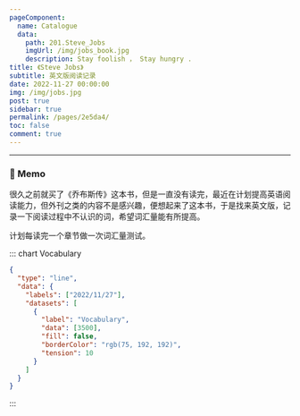 ```yaml
---
pageComponent: 
  name: Catalogue
  data: 
    path: 201.Steve_Jobs
    imgUrl: /img/jobs_book.jpg
    description: Stay foolish ， Stay hungry . 
title: 《Steve Jobs》
subtitle: 英文版阅读记录
date: 2022-11-27 00:00:00
img: /img/jobs.jpg
post: true
sidebar: true
permalink: /pages/2e5da4/
toc: false
comment: true
---
```


<hr>

### 📑 Memo

很久之前就买了《乔布斯传》这本书，但是一直没有读完，最近在计划提高英语阅读能力，但外刊之类的内容不是感兴趣，便想起来了这本书，于是找来英文版，记录一下阅读过程中不认识的词，希望词汇量能有所提高。

计划每读完一个章节做一次词汇量测试。

::: chart Vocabulary

```json
{
  "type": "line",
  "data": {
    "labels": ["2022/11/27"],
    "datasets": [
      {
        "label": "Vocabulary",
        "data": [3500],
        "fill": false,
        "borderColor": "rgb(75, 192, 192)",
        "tension": 10
      }
    ]
  }
}
```

:::